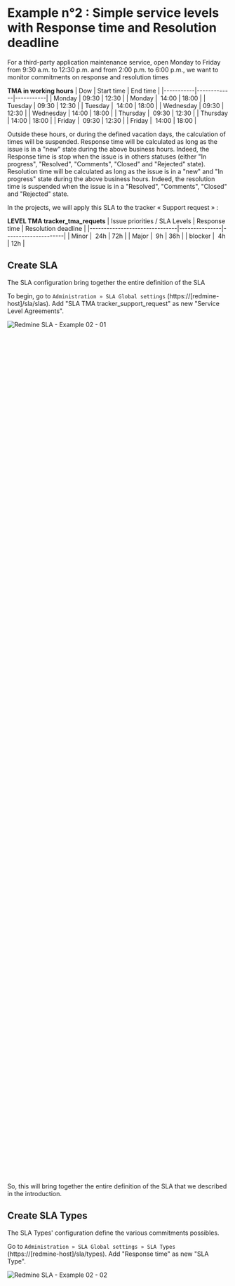 # Example n°2 : Simple service levels with Response time and Resolution deadline


For a third-party application maintenance service, open Monday to Friday from 9:30 a.m. to 12:30 p.m. and from 2:00 p.m. to 6:00 p.m., we want to monitor commitments on response and resolution times

**TMA in working hours**
| Dow       | Start time  |	End time  |
|-----------|-------------|-----------|
| Monday    |    09:30    |   12:30   |
| Monday    |    14:00    |   18:00   |
| Tuesday   |    09:30    |   12:30   |
| Tuesday   |    14:00    |   18:00   |
| Wednesday |    09:30    |   12:30   |
| Wednesday |    14:00    |   18:00   |
| Thursday  |    09:30    |   12:30   |
| Thursday  |    14:00    |   18:00   |
| Friday    |    09:30    |   12:30   |
| Friday    |    14:00    |   18:00   |

Outside these hours, or during the defined vacation days, the calculation of times will be suspended.
Response time will be calculated as long as the issue is in a "new" state during the above business hours. Indeed, the Response time is stop when the issue is in others statuses (either "In progress", "Resolved", "Comments", "Closed" and "Rejected" state).
Resolution time will be calculated as long as the issue is in a "new" and "In progress" state during the above business hours. Indeed, the resolution time is suspended when the issue is in a "Resolved", "Comments", "Closed" and "Rejected" state.

In the projects, we will apply this SLA to the tracker « Support request » :

**LEVEL TMA tracker_tma_requets**
| Issue priorities / SLA Levels | Response time | Resolution deadline |
|-------------------------------|---------------|---------------------|
| Minor                         |      24h      |         72h         |
| Major                         |       9h      |         36h         |
| blocker                       |       4h      |         12h         |


## Create SLA

The SLA configuration bring together the entire definition of the SLA

To begin, go to `Administration » SLA Global settings` (https://[redmine-host]/sla/slas). Add "SLA TMA tracker_support_request" as new "Service Level Agreements".
<div style=" width:50%; height:50%; " >

![Redmine SLA - Example 02 - 01](images/example_02/redmine_sla_doc_example_02_01.png)
</div>

So, this will bring together the entire definition of the SLA that we described in the introduction.


## Create SLA Types

The SLA Types' configuration define the various commitments possibles.

Go to `Administration » SLA Global settings » SLA Types` (https://[redmine-host]/sla/types). Add "Response time" as new "SLA Type".
<div style=" width:50%; height:50%; " >

![Redmine SLA - Example 02 - 02](images/example_02/redmine_sla_doc_example_02_02.png)
</div>

Add "Resolution deadline" as new "SLA Type".
<div style=" width:50%; height:50%; " >

![Redmine SLA - Example 02 - 03](images/example_02/redmine_sla_doc_example_02_03.png)
</div>

Restart Redmine for applys patches with all sla types:
- Issue : for display columns of the respect of each sla type in issues report
- IssueQuery : for filter issues on the respect of each sla type in issues report
- TimeEntry : for display columns of the respect of each sla type in time entries report
- TimeEntryQuery : for filter issues on the respect of each sla type in time entries report


## Create SLA Statuses

The SLA Statuses' configuration allows to define for which statuses the time elapses.

Go to `Administration » SLA Global settings » SLA Statuses` (https://[redmine-host]/sla/statuses). Add "SLA Statuses" for "Response time" with thhis statuses :
- New
<div style=" width:50%; height:50%; " >

![Redmine SLA - Example 02 - 04](images/example_02/redmine_sla_doc_example_02_04.png)
</div>

Add "SLA Statuses" for "Resolution deadline" with thhis statuses :
- New
- In progress
<div style=" width:50%; height:50%; " >

![Redmine SLA - Example 02 - 05](images/example_02/redmine_sla_doc_example_02_05.png)
</div>

The addition of this tuple indicates that the ticket creation delay should be calculated only when then issue was is in this status (i.e. while the ticket is in this status).


## Create SLA Holidays

This module is used to list all the holidays (non-working days or even exceptional closing days) that will be needed in the SLA duration count.

Go to `Administration » SLA Global settings » SLA Holidays` ( https://[redmine-host]/sla/holidays). Add new "SLA Holidays" like "New Year" for example, and all the others to come for your tests (even if they are not real public holidays).
<div style=" width:50%; height:50%; " >

![Redmine SLA - Example 02 - 06](images/example_02/redmine_sla_doc_example_02_06.png)
</div>


## Create SLA Calendar (& SLA Calendar' Schedule)

The SLA calendar is important, it allows to define the working hours of the week.

If the "match" field is checked, then the issue can be opened in this time slot (opening hours). If the time is declared with the "match" field unchecked, then the issue cannot be opened in this slot, however the time calculation can continue on this slot (non-working hours).

Typically, for support activities, deadlines are suspended outside business hours. If an issue is opened during non-working hours, then the calculation starts at the next working hour. Conversely, in the case of web hosting, an issue can be opened at any time and continues regardless of the time. If an exit is opened during working hours then it continues during non-working hours and vice versa.

Go to Administration » SLA Global settings » SLA Calendar ( https://[redmine-host]/sla/calendars ). Add "TMA in working hours" as new "SLA Calendar"
<div style=" width:50%; height:50%; " >

![Redmine SLA - Example 02 - 07](images/example_02/redmine_sla_doc_example_02_07.png)
</div>

Edit this SLA Calendar and add schedules :
<div style=" width:50%; height:50%; " >

![Redmine SLA - Example 02 - 08](images/example_02/redmine_sla_doc_example_02_08.png)
</div>

We are here in the case of a support service, so only the opening hours count. Tickets are processed during working hours and counting is suspended outside these hours.

> **_NOTE:_** These are the intervals from a start time to an end time, so the time is usually stopped by subtracting one minute from the end time. Indeed, taking a schedule of 8am to 9am, so to get well 60 minutes, it's therefore necessary to declare from 8am to 8:59am.


## Create SLA Calendars' Holidays

So, we can create several SLA Calendars with SLA Schedules. For each SLA Calendar, you can also assign SLA Holidays.

For SLA Calendars' Holidays, the "match" field has the opposite meaning to SLA Calendar' Schedules. Indeed, for SLA Calendar' Schedules, the hours worked were declared. For SLA Calendars' Holidays, the hours not worked are declared. 
By default, we add a public holiday to remove it from the calculations. However, if the "match" field is checked, then the time will be counted. However, if a ticket is open on this slot, then it cannot start until the next working hour.

Go to `Administration » SLA Global settings » SLA Calendars' Holidays` (https://[redmine-host]/sla/calendar_holidays). Add "TMA in working hours" as new "SLA Calendars' Holidays"
<div style=" width:50%; height:50%; " >

![Redmine SLA - Example 02 - 09](images/example_02/redmine_sla_doc_example_02_09.png)
</div>

For our example, which is a support service, public holidays are equivalent to times that shouldn't be counted.


## Create SLA Levels

After declaring SLAs and SLA Schedules, they can be linked to define service levels. In other words, the SLA Levels make it possible to know the moment "when" commitments will apply.

Go to `Administration » SLA Global settings » SLA Levels` (https://[redmine-host]/sla/levels). Add "TMA in working hours" as new "SLA Levels"
<div style=" width:50%; height:50%; " >

![Redmine SLA - Example 02 - 10](images/example_02/redmine_sla_doc_example_02_10.png)
</div>


## Create SLA Terms

Finally, we can define the SLA Terms. For an SLA Level, an SLA Type and a priority, you can define a time commitment (in minutes).

Go to `Administration » SLA Global settings » SLA Terms` (https://[redmine-host]/sla/level_terms). Add "TMA in working hours" as new "SLA Terms"
<div style=" width:50%; height:50%; " >

![Redmine SLA - Example 02 - 11](images/example_02/redmine_sla_doc_example_02_10.png)
</div>

Add "TMA in working hours" as new "SLA Terms"
<div style=" width:50%; height:50%; " >

![Redmine SLA - Example 02 - 12](images/example_02/redmine_sla_doc_example_02_10.png)
</div>


## Apply SLA to a Project

Go to your project' settings ( https://[redmine-host]/projects/[project-identifier]/settings ). Active SLA module for your project.
<div style=" width:50%; height:50%; " >

![Redmine SLA - Example 02 - 13](images/example_02/redmine_sla_doc_example_02_13.png)
</div>

The tab should appear `SLA Project settings`, go to this tab (http://[redmine-host]/projects/[project-identifier]/settings/slas). With "New SLA project's tracker" définie à SLA for a tracker.
<div style=" width:50%; height:50%; " >

![Redmine SLA - Example 02 - 14](images/example_02/redmine_sla_doc_example_02_14.png)
</div>


## View SLA into an issue

When you go to a project's issue, you should see the SLA appear if it matches with the status and priority.
<div style=" width:50%; height:50%; " >

![Redmine SLA - Example 02 - 15](images/example_02/redmine_sla_doc_example_02_15.png)
</div>


## Roles

Until then, you were an administrator. However, in order for the members of your project to be able to see the SLAs, or even manage their activation within the project, you must grant them this right.

Got to `Administration » Roles and permissions` (http://[redmine-host]/roles). Edit a role (http://[redmine-host]/roles/[role-id]/edit) to check "View SLA" (ex: for manager and developer) and/or "Manage SLA" (ex: for manager).

